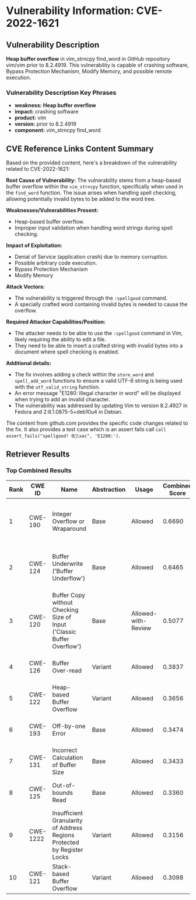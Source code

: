 # Vulnerability Information: CVE-2022-1621

## Vulnerability Description
**Heap buffer overflow** in vim_strncpy find_word in GitHub repository vim/vim prior to 8.2.4919. This vulnerability is capable of crashing software, Bypass Protection Mechanism, Modify Memory, and possible remote execution.

### Vulnerability Description Key Phrases
- **weakness:** **Heap buffer overflow**
- **impact:** crashing software
- **product:** vim
- **version:** prior to 8.2.4919
- **component:** vim_strncpy find_word

## CVE Reference Links Content Summary
Based on the provided content, here's a breakdown of the vulnerability related to CVE-2022-1621:

**Root Cause of Vulnerability:**
The vulnerability stems from a heap-based buffer overflow within the `vim_strncpy` function, specifically when used in the `find_word` function. The issue arises when handling spell checking, allowing potentially invalid bytes to be added to the word tree.

**Weaknesses/Vulnerabilities Present:**
- Heap-based buffer overflow.
- Improper input validation when handling word strings during spell checking.

**Impact of Exploitation:**
- Denial of Service (application crash) due to memory corruption.
- Possible arbitrary code execution.
- Bypass Protection Mechanism
- Modify Memory

**Attack Vectors:**
- The vulnerability is triggered through the `:spellgood` command.
- A specially crafted word containing invalid bytes is needed to cause the overflow.

**Required Attacker Capabilities/Position:**
- The attacker needs to be able to use the `:spellgood` command in Vim, likely requiring the ability to edit a file.
- They need to be able to insert a crafted string with invalid bytes into a document where spell checking is enabled.

**Additional details:**
- The fix involves adding a check within the `store_word` and `spell_add_word` functions to ensure a valid UTF-8 string is being used with the `utf_valid_string` function.
- An error message "E1280: Illegal character in word" will be displayed when trying to add an invalid character.
-  The vulnerability was addressed by updating Vim to version 8.2.4927 in Fedora and 2:8.1.0875-5+deb10u4 in Debian.

The content from github.com provides the specific code changes related to the fix. It also provides a test case which is an assert fails call `call assert_fails("spellgood! 0\xac", 'E1280:')`.

## Retriever Results

### Top Combined Results

| Rank | CWE ID | Name | Abstraction | Usage | Combined Score | Retrievers | Individual Scores |
|------|--------|------|-------------|-------|---------------|------------|-------------------|
| 1 | CWE-190 | Integer Overflow or Wraparound | Base | Allowed | 0.6690 | dense, sparse, graph | dense: 0.539, sparse: 0.158, graph: 0.864 |
| 2 | CWE-124 | Buffer Underwrite ('Buffer Underflow') | Base | Allowed | 0.6465 | dense, sparse, graph | dense: 0.556, sparse: 0.179, graph: 0.743 |
| 3 | CWE-120 | Buffer Copy without Checking Size of Input ('Classic Buffer Overflow') | Base | Allowed-with-Review | 0.5077 | dense, sparse, graph | dense: 0.515, sparse: 0.128, graph: 0.561 |
| 4 | CWE-126 | Buffer Over-read | Variant | Allowed | 0.3837 | dense, sparse | dense: 0.585, sparse: 0.215 |
| 5 | CWE-122 | Heap-based Buffer Overflow | Variant | Allowed | 0.3656 | dense, sparse | dense: 0.566, sparse: 0.198 |
| 6 | CWE-193 | Off-by-one Error | Base | Allowed | 0.3474 | dense, sparse | dense: 0.521, sparse: 0.152 |
| 7 | CWE-131 | Incorrect Calculation of Buffer Size | Base | Allowed | 0.3433 | dense, sparse | dense: 0.529, sparse: 0.138 |
| 8 | CWE-125 | Out-of-bounds Read | Base | Allowed | 0.3360 | dense, sparse | dense: 0.513, sparse: 0.139 |
| 9 | CWE-1222 | Insufficient Granularity of Address Regions Protected by Register Locks | Variant | Allowed | 0.3156 | dense, sparse | dense: 0.497, sparse: 0.163 |
| 10 | CWE-121 | Stack-based Buffer Overflow | Variant | Allowed | 0.3098 | dense, sparse | dense: 0.518, sparse: 0.133 |

